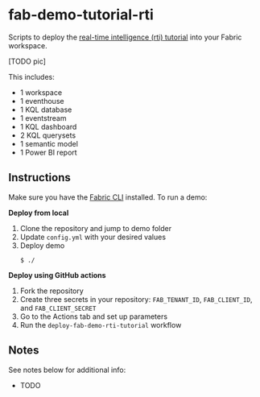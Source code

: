 # fab-demo-tutorial-rti

Scripts to deploy the [real-time intelligence (rti) tutorial](https://learn.microsoft.com/en-us/fabric/real-time-intelligence/tutorial-introduction) into your Fabric workspace.

[TODO pic]

This includes:
- 1 workspace
- 1 eventhouse
- 1 KQL database
- 1 eventstream
- 1 KQL dashboard
- 2 KQL querysets
- 1 semantic model
- 1 Power BI report

## Instructions

Make sure you have the [Fabric CLI](#) installed. To run a demo:

**Deploy from local**

1. Clone the repository and jump to demo folder
2. Update `config.yml` with your desired values
3. Deploy demo
    ```console
    $ ./
    ```

**Deploy using GitHub actions**

1. Fork the repository
2. Create three secrets in your repository: `FAB_TENANT_ID`, `FAB_CLIENT_ID`, and `FAB_CLIENT_SECRET`
3. Go to the Actions tab and set up parameters
4. Run the `deploy-fab-demo-rti-tutorial` workflow
    
## Notes
See notes below for additional info:

- TODO